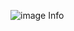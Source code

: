 

![image Info](file:///C:/Users/Marqu/Dropbox/MIL_Local/Intro_to_IO/Register.png "Image Description")

